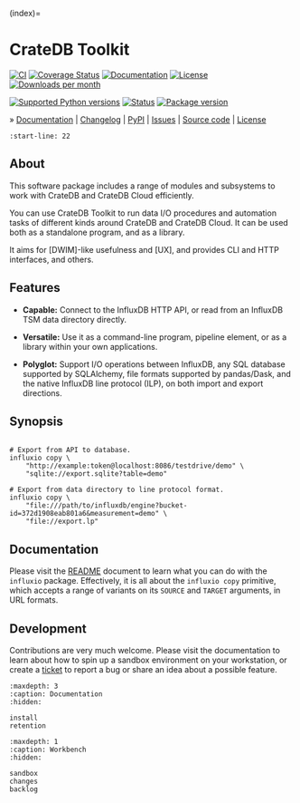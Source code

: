 (index)=
# CrateDB Toolkit

[![CI][badge-tests]][project-tests]
[![Coverage Status][badge-coverage]][project-codecov]
[![Documentation][badge-documentation]][project-documentation]
[![License][badge-license]][project-license]
[![Downloads per month][badge-downloads-per-month]][project-downloads]

[![Supported Python versions][badge-python-versions]][project-pypi]
[![Status][badge-status]][project-pypi]
[![Package version][badge-package-version]][project-pypi]

» [Documentation]
| [Changelog]
| [PyPI]
| [Issues]
| [Source code]
| [License]


```{include} readme.md
:start-line: 22
```

## About

This software package includes a range of modules and subsystems to work
with CrateDB and CrateDB Cloud efficiently.

You can use CrateDB Toolkit to run data I/O procedures and automation tasks
of different kinds around CrateDB and CrateDB Cloud. It can be used both as
a standalone program, and as a library.

It aims for [DWIM]-like usefulness and [UX], and provides CLI and HTTP
interfaces, and others.


## Features

- **Capable:** Connect to the InfluxDB HTTP API, or read from an InfluxDB
  TSM data directory directly.

- **Versatile:** Use it as a command-line program, pipeline element,
  or as a library within your own applications.

- **Polyglot:** Support I/O operations between InfluxDB, any SQL database
  supported by SQLAlchemy, file formats supported by pandas/Dask, and
  the native InfluxDB line protocol (ILP), on both import and export
  directions.


## Synopsis

```shell

# Export from API to database.
influxio copy \
    "http://example:token@localhost:8086/testdrive/demo" \
    "sqlite://export.sqlite?table=demo"

# Export from data directory to line protocol format.
influxio copy \
    "file:///path/to/influxdb/engine?bucket-id=372d1908eab801a6&measurement=demo" \
    "file://export.lp"
```


## Documentation

Please visit the [README](#readme) document to learn what you can do with
the `influxio` package. Effectively, it is all about the `influxio copy`
primitive, which accepts a range of variants on its `SOURCE` and `TARGET`
arguments, in URL formats.


## Development

Contributions are very much welcome. Please visit the [](#sandbox)
documentation to learn about how to spin up a sandbox environment on your
workstation, or create a [ticket][Issues] to report a bug or share an idea
about a possible feature.



```{toctree}
:maxdepth: 3
:caption: Documentation
:hidden:

install
retention
```

```{toctree}
:maxdepth: 1
:caption: Workbench
:hidden:

sandbox
changes
backlog
```



[Changelog]: https://github.com/crate-workbench/cratedb-toolkit/blob/main/CHANGES.md
[development documentation]: https://cratedb-toolkit.readthedocs.io/sandbox.html
[Documentation]: https://cratedb-toolkit.readthedocs.io/
[Issues]: https://github.com/crate-workbench/cratedb-toolkit/issues
[License]: https://github.com/crate-workbench/cratedb-toolkit/blob/main/LICENSE
[PyPI]: https://pypi.org/project/cratedb-toolkit/
[Source code]: https://github.com/crate-workbench/cratedb-toolkit
[cratedb-toolkit]: https://cratedb-toolkit.readthedocs.io/
[influxio]: https://influxio.readthedocs.io/

[badge-coverage]: https://codecov.io/gh/crate-workbench/cratedb-toolkit/branch/main/graph/badge.svg
[badge-documentation]: https://img.shields.io/readthedocs/cratedb-toolkit
[badge-downloads-per-month]: https://pepy.tech/badge/cratedb-toolkit/month
[badge-license]: https://img.shields.io/github/license/crate-workbench/cratedb-toolkit.svg
[badge-package-version]: https://img.shields.io/pypi/v/cratedb-toolkit.svg
[badge-python-versions]: https://img.shields.io/pypi/pyversions/cratedb-toolkit.svg
[badge-status]: https://img.shields.io/pypi/status/cratedb-toolkit.svg
[badge-tests]: https://github.com/crate-workbench/cratedb-toolkit/actions/workflows/main.yml/badge.svg
[project-codecov]: https://codecov.io/gh/crate-workbench/cratedb-toolkit
[project-documentation]: https://cratedb-toolkit.readthedocs.io/
[project-downloads]: https://pepy.tech/project/cratedb-toolkit/
[project-license]: https://github.com/crate-workbench/cratedb-toolkit/blob/main/LICENSE
[project-pypi]: https://pypi.org/project/cratedb-toolkit
[project-tests]: https://github.com/crate-workbench/cratedb-toolkit/actions/workflows/main.yml
